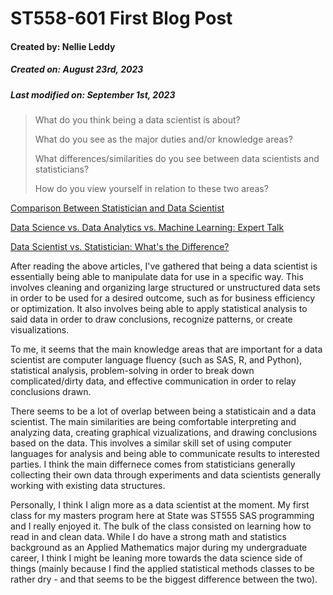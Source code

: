 # ST558-601 First Blog Post
#### Created by: Nellie Leddy
##### Created on: August 23rd, 2023
##### Last modified on: September 1st, 2023

> What do you think being a data scientist is about?
> 
> What do you see as the major duties and/or knowledge areas?
> 
> What differences/similarities do you see between data scientists and statisticians?
> 
> How do you view yourself in relation to these two areas?

[Comparison Between Statistician and Data Scientist](https://scientistcafe.com/ids/comparison-between-statistician-and-data-scientist.html)

[Data Science vs. Data Analytics vs. Machine Learning: Expert Talk](https://www.simplilearn.com/data-science-vs-data-analytics-vs-machine-learning-article)

[Data Scientist vs. Statistician: What's the Difference?](indeed.com/career-advice/finding-a-job/data-scientist-vs-statistician)

After reading the above articles, I've gathered that being a data scientist is essentially being able to manipulate data
for use in a specific way. This involves cleaning and organizing large structured or unstructured data sets in order to
be used for a desired outcome, such as for business efficiency or optimization. It also involves being able to apply 
statistical analysis to said data in order to draw conclusions, recognize patterns, or create visualizations. 

To me, it seems that the main knowledge areas that are important for a data scientist are computer language fluency 
(such as SAS, R, and Python), statistical analysis, problem-solving in order to break down complicated/dirty data,
and effective communication in order to relay conclusions drawn. 

There seems to be a lot of overlap between being a statisticain and a data scientist. The main similarities are being
comfortable interpreting and analyzing data, creating graphical vizualizations, and drawing conclusions based on the 
data. This involves a similar skill set of using computer languages for analysis and being able to communicate results
to interested parties. I think the main differnece comes from statisticians generally collecting their own data through
experiments and data scientists generally working with existing data structures.

Personally, I think I align more as a data scientist at the moment. My first class for my masters program here at State
was ST555 SAS programming and I really enjoyed it. The bulk of the class consisted on learning how to read in and clean
data. While I do have a strong math and statistics background as an Applied Mathematics major during my undergraduate
career, I think I might be leaning more towards the data science side of things (mainly because I find the applied 
statistical methods classes to be rather dry - and that seems to be the biggest difference between the two). 
